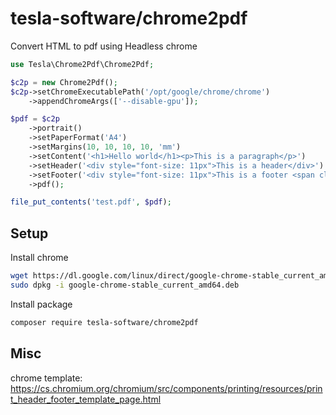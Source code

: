 # tesla-software/chrome2pdf

Convert HTML to pdf using Headless chrome

```php
use Tesla\Chrome2Pdf\Chrome2Pdf;

$c2p = new Chrome2Pdf();
$c2p->setChromeExecutablePath('/opt/google/chrome/chrome')
    ->appendChromeArgs(['--disable-gpu']);

$pdf = $c2p
    ->portrait()
    ->setPaperFormat('A4')
    ->setMargins(10, 10, 10, 10, 'mm')
    ->setContent('<h1>Hello world</h1><p>This is a paragraph</p>')
    ->setHeader('<div style="font-size: 11px">This is a header</div>')
    ->setFooter('<div style="font-size: 11px">This is a footer <span class="pageNumber"></span>/<span class="totalPages"></span></div>')
    ->pdf();

file_put_contents('test.pdf', $pdf);
```

## Setup

Install chrome

```bash
wget https://dl.google.com/linux/direct/google-chrome-stable_current_amd64.deb
sudo dpkg -i google-chrome-stable_current_amd64.deb
```

Install package

```bash
composer require tesla-software/chrome2pdf
```

## Misc

chrome template: https://cs.chromium.org/chromium/src/components/printing/resources/print_header_footer_template_page.html
